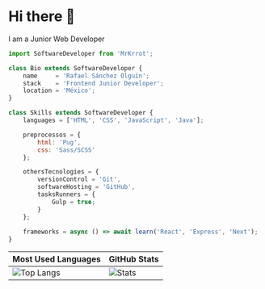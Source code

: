 # Hi there 👋

I am a Junior Web Developer

```js
import SoftwareDeveloper from 'MrKrrot';

class Bio extends SoftwareDeveloper {
    name     = 'Rafael Sánchez Olguín';
    stack    = 'Frontend Junior Developer';
    location = 'México';
}

class Skills extends SoftwareDeveloper {
    languages = ['HTML', 'CSS', 'JavaScript', 'Java'];

    preprocessos = {
        html: 'Pug',
        css: 'Sass/SCSS'
    };

    othersTecnologies = {
        versionControl = 'Git',
        softwareHosting = 'GitHub',
        tasksRunners = {
            Gulp = true;
        }
    };
    
    frameworks = async () => await learn('React', 'Express', 'Next');
}
```
| Most Used Languages | GitHub Stats |
| ------------------- | ------------ |
| ![Top Langs](https://github-readme-stats.vercel.app/api/top-langs/?username=MrKrrot&show_icons=true&hide_title=true&hide_border=true&bg_color=0d1117&text_color=f0f6fc&layout=compact) | ![Stats](https://github-readme-stats.vercel.app/api/?username=MrKrrot&show_icons=true&hide_title=true&hide_border=true&bg_color=0d1117&text_color=f0f6fc) |
<!--
**MrKrrot/MrKrrot** is a ✨ _special_ ✨ repository because its `README.md` (this file) appears on your GitHub profile.

Here are some ideas to get you started:

- 🔭 I’m currently working on ...
- 🌱 I’m currently learning ...
- 👯 I’m looking to collaborate on ...
- 🤔 I’m looking for help with ...
- 💬 Ask me about ...
- 📫 How to reach me: ...
- 😄 Pronouns: ...
- ⚡ Fun fact: ...
-->
